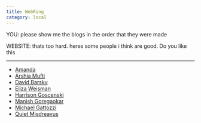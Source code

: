 ```yaml
---
title: WebRing
category: local
---
```


YOU: please show me the blogs in the order that they were made

WEBSITE: thats too hard. heres some people i think are good. Do you like this

----

<div id="shuf" markdown="block">

- [Amanda](//notawful.org)
- [Arshia Mufti](//arshiamufti.com)
- [David Barsky](//davidbarsky.com)
- [Eliza Weisman](//elizas.website)
- [Harrison Goscenski](//hgoscenski.com)
- [Manish Goregaokar](//manishearth.github.io)
- [Michael Gattozzi](//mgattozzi.com)
- [Quiet Misdreavus](//quietmisdreavus.net)

</div>

<script type="text/javascript">
var shuf_interval = 5000;
var timer = null;
function shuf() {
    $("#shuf ul").html($("#shuf ul li").sort(() => 0.5 - Math.random()));
    shuf_interval *= 1.2;
    if (timer !== null) {
        window.clearTimeout(timer);
        timer = null;
    }
    // if (shuf_interval < 120000) {
        timer = window.setTimeout(shuf, shuf_interval);
    // }
}
$(document).ready(shuf);
</script>
